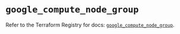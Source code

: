 # `google_compute_node_group`

Refer to the Terraform Registry for docs: [`google_compute_node_group`](https://registry.terraform.io/providers/hashicorp/google/6.25.0/docs/resources/compute_node_group).
